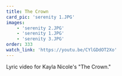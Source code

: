 ```yaml
---
title: The Crown
card_pic: 'serenity 1.JPG'
images:
    - 'serenity 2.JPG'
    - 'serenity 1.JPG'
    - 'serenity 3.JPG'
order: 333
watch_link: 'https://youtu.be/CYlGDdOT2Xo'
---
```


Lyric video for Kayla Nicole's "The Crown."


